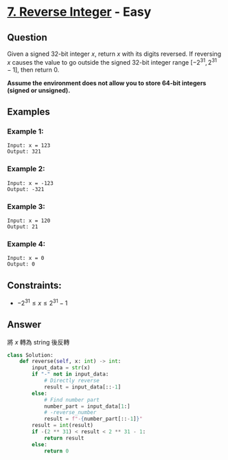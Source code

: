 # [7. Reverse Integer](https://leetcode.com/problems/reverse-integer/) - Easy

## Question

Given a signed 32-bit integer $x$, return $x$ with its digits reversed. If reversing $x$ causes the value to go outside the signed 32-bit integer range $[-2^{31}, 2^{31} - 1]$, then return $0$.

**Assume the environment does not allow you to store 64-bit integers (signed or unsigned).**

## Examples

### Example 1:

```shell
Input: x = 123
Output: 321
```

### Example 2:

```shell
Input: x = -123
Output: -321
```

### Example 3:

```shell
Input: x = 120
Output: 21
```

### Example 4:

```shell
Input: x = 0
Output: 0
```

## Constraints:

* $-2^{31} \leq x \leq 2^{31} - 1$

## Answer

將 $x$ 轉為 string 後反轉

```python
class Solution:
    def reverse(self, x: int) -> int:
        input_data = str(x)
        if "-" not in input_data:
            # Directly reverse
            result = input_data[::-1]
        else:
            # Find number part
            number_part = input_data[1:]
            # -reverse_number
            result = f"-{number_part[::-1]}"
        result = int(result)
        if -(2 ** 31) < result < 2 ** 31 - 1:
            return result
        else:
            return 0

```
